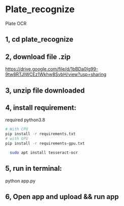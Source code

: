 # Plate_recognize
Plate OCR
## 1, cd plate_recognize
## 2, download file .zip 
  https://drive.google.com/file/d/1bBDa0Ig99-9tw8RTJlWCEz1Wkhw8SvbH/view?usp=sharing
## 3, unzip file downloaded
## 4, install requirement: 
required python3.8

```bash
# With CPU
pip install -r requirements.txt
# with GPU
pip install -r requirements-gpu.txt
```
```bash
  sudo apt install tesseract-ocr
```

## 5, run in terminal: 
  python app.py
## 6, Open app and upload && run app
